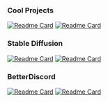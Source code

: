 ### Cool Projects
[![Readme Card](https://github-readme-stats.vercel.app/api/pin/?username=BinaryQuantumSoul&repo=BinaryMod&theme=merko&border_color=a7cd00)](https://github.com/BinaryQuantumSoul/BinaryMod) 
[![Readme Card](https://github-readme-stats.vercel.app/api/pin/?username=BinaryQuantumSoul&repo=nautilus-pdf-combine&theme=merko&border_color=a7cd00)](https://github.com/BinaryQuantumSoul/nautilus-pdf-combine)

### Stable Diffusion
[![Readme Card](https://github-readme-stats.vercel.app/api/pin/?username=vladmandic&repo=automatic&theme=aura&border_color=9e74f9)](https://github.com/vladmandic/automatic)
[![Readme Card](https://github-readme-stats.vercel.app/api/pin/?username=BinaryQuantumSoul&repo=sdnext-remote&theme=aura&border_color=9e74f9)](https://github.com/BinaryQuantumSoul/sdnext-remote) 

### BetterDiscord
[![Readme Card](https://github-readme-stats.vercel.app/api/pin/?username=BinaryQuantumSoul&repo=discord-better-messages&theme=dark&border_color=ffffffe&bg_color=5165f6)](https://github.com/BinaryQuantumSoul/discord-better-messages)
[![Readme Card](https://github-readme-stats.vercel.app/api/pin/?username=BinaryQuantumSoul&repo=discord-latex&theme=dark&border_color=ffffffe&bg_color=5165f6)](https://github.com/BinaryQuantumSoul/discord-latex)

